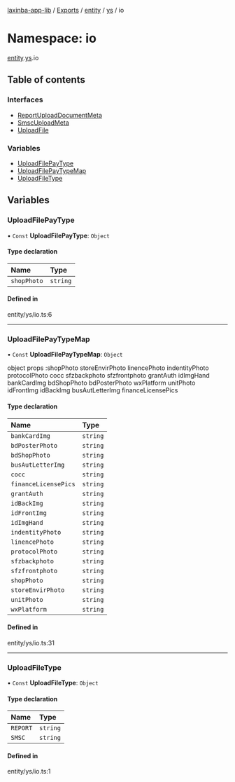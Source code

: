 [laxinba-app-lib](../README.md) / [Exports](../modules.md) / [entity](entity.md) / [ys](entity.ys.md) / io

# Namespace: io

[entity](entity.md).[ys](entity.ys.md).io

## Table of contents

### Interfaces

- [ReportUploadDocumentMeta](../interfaces/entity.ys.io.ReportUploadDocumentMeta.md)
- [SmscUploadMeta](../interfaces/entity.ys.io.SmscUploadMeta.md)
- [UploadFile](../interfaces/entity.ys.io.UploadFile.md)

### Variables

- [UploadFilePayType](entity.ys.io.md#uploadfilepaytype)
- [UploadFilePayTypeMap](entity.ys.io.md#uploadfilepaytypemap)
- [UploadFileType](entity.ys.io.md#uploadfiletype)

## Variables

### UploadFilePayType

• `Const` **UploadFilePayType**: `Object`

#### Type declaration

| Name | Type |
| :------ | :------ |
| `shopPhoto` | `string` |

#### Defined in

entity/ys/io.ts:6

___

### UploadFilePayTypeMap

• `Const` **UploadFilePayTypeMap**: `Object`

object props :shopPhoto
storeEnvirPhoto
linencePhoto
indentityPhoto
protocolPhoto
cocc
sfzbackphoto
sfzfrontphoto
grantAuth
idImgHand
bankCardImg
bdShopPhoto
bdPosterPhoto
wxPlatform
unitPhoto
idFrontImg
idBackImg
busAutLetterImg
financeLicensePics

#### Type declaration

| Name | Type |
| :------ | :------ |
| `bankCardImg` | `string` |
| `bdPosterPhoto` | `string` |
| `bdShopPhoto` | `string` |
| `busAutLetterImg` | `string` |
| `cocc` | `string` |
| `financeLicensePics` | `string` |
| `grantAuth` | `string` |
| `idBackImg` | `string` |
| `idFrontImg` | `string` |
| `idImgHand` | `string` |
| `indentityPhoto` | `string` |
| `linencePhoto` | `string` |
| `protocolPhoto` | `string` |
| `sfzbackphoto` | `string` |
| `sfzfrontphoto` | `string` |
| `shopPhoto` | `string` |
| `storeEnvirPhoto` | `string` |
| `unitPhoto` | `string` |
| `wxPlatform` | `string` |

#### Defined in

entity/ys/io.ts:31

___

### UploadFileType

• `Const` **UploadFileType**: `Object`

#### Type declaration

| Name | Type |
| :------ | :------ |
| `REPORT` | `string` |
| `SMSC` | `string` |

#### Defined in

entity/ys/io.ts:1

